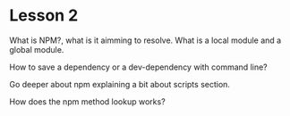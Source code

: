 # Lesson 2

What is NPM?, what is it aimming to resolve. What is a local module and a global module.

How to save a dependency or a dev-dependency with command line?

Go deeper about npm explaining a bit about scripts section.

How does the npm method lookup works?
